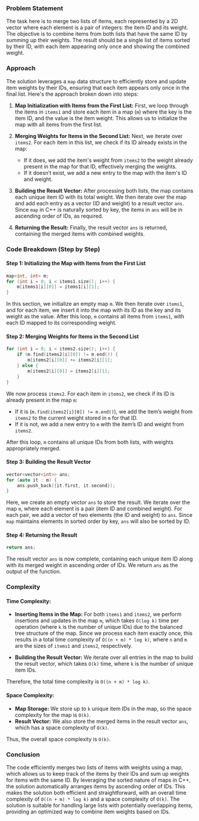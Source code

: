 ### Problem Statement

The task here is to merge two lists of items, each represented by a 2D vector where each element is a pair of integers: the item ID and its weight. The objective is to combine items from both lists that have the same ID by summing up their weights. The result should be a single list of items sorted by their ID, with each item appearing only once and showing the combined weight.

### Approach

The solution leverages a `map` data structure to efficiently store and update item weights by their IDs, ensuring that each item appears only once in the final list. Here's the approach broken down into steps:

1. **Map Initialization with Items from the First List:**
   First, we loop through the items in `items1` and store each item in a map (`m`) where the key is the item ID, and the value is the item weight. This allows us to initialize the map with all items from the first list.

2. **Merging Weights for Items in the Second List:**
   Next, we iterate over `items2`. For each item in this list, we check if its ID already exists in the map:
   - If it does, we add the item's weight from `items2` to the weight already present in the map for that ID, effectively merging the weights.
   - If it doesn’t exist, we add a new entry to the map with the item's ID and weight.

3. **Building the Result Vector:**
   After processing both lists, the map contains each unique item ID with its total weight. We then iterate over the map and add each entry as a vector (ID and weight) to a result vector `ans`. Since `map` in C++ is naturally sorted by key, the items in `ans` will be in ascending order of IDs, as required.

4. **Returning the Result:**
   Finally, the result vector `ans` is returned, containing the merged items with combined weights.

### Code Breakdown (Step by Step)

#### Step 1: Initializing the Map with Items from the First List

```cpp
map<int, int> m;
for (int i = 0; i < items1.size(); i++) {
    m[items1[i][0]] = items1[i][1];
}
```

In this section, we initialize an empty map `m`. We then iterate over `items1`, and for each item, we insert it into the map with its ID as the key and its weight as the value. After this loop, `m` contains all items from `items1`, with each ID mapped to its corresponding weight.

#### Step 2: Merging Weights for Items in the Second List

```cpp
for (int i = 0; i < items2.size(); i++) {
    if (m.find(items2[i][0]) != m.end()) {
        m[items2[i][0]] += items2[i][1];
    } else {
        m[items2[i][0]] = items2[i][1];
    }
}
```

We now process `items2`. For each item in `items2`, we check if its ID is already present in the map `m`:
- If it is (`m.find(items2[i][0]) != m.end()`), we add the item’s weight from `items2` to the current weight stored in `m` for that ID.
- If it is not, we add a new entry to `m` with the item’s ID and weight from `items2`.

After this loop, `m` contains all unique IDs from both lists, with weights appropriately merged.

#### Step 3: Building the Result Vector

```cpp
vector<vector<int>> ans;
for (auto it : m) {
    ans.push_back({it.first, it.second});
}
```

Here, we create an empty vector `ans` to store the result. We iterate over the map `m`, where each element is a pair (item ID and combined weight). For each pair, we add a vector of two elements (the ID and weight) to `ans`. Since `map` maintains elements in sorted order by key, `ans` will also be sorted by ID.

#### Step 4: Returning the Result

```cpp
return ans;
```

The result vector `ans` is now complete, containing each unique item ID along with its merged weight in ascending order of IDs. We return `ans` as the output of the function.

### Complexity

#### Time Complexity:
- **Inserting Items in the Map:** For both `items1` and `items2`, we perform insertions and updates in the map `m`, which takes `O(log k)` time per operation (where `k` is the number of unique IDs) due to the balanced tree structure of the map. Since we process each item exactly once, this results in a total time complexity of `O((n + m) * log k)`, where `n` and `m` are the sizes of `items1` and `items2`, respectively.
  
- **Building the Result Vector:** We iterate over all entries in the map to build the result vector, which takes `O(k)` time, where `k` is the number of unique item IDs.

Therefore, the total time complexity is `O((n + m) * log k)`.

#### Space Complexity:
- **Map Storage:** We store up to `k` unique item IDs in the map, so the space complexity for the map is `O(k)`.
- **Result Vector:** We also store the merged items in the result vector `ans`, which has a space complexity of `O(k)`.

Thus, the overall space complexity is `O(k)`.

### Conclusion

The code efficiently merges two lists of items with weights using a map, which allows us to keep track of the items by their IDs and sum up weights for items with the same ID. By leveraging the sorted nature of maps in C++, the solution automatically arranges items by ascending order of IDs. This makes the solution both efficient and straightforward, with an overall time complexity of `O((n + m) * log k)` and a space complexity of `O(k)`. The solution is suitable for handling large lists with potentially overlapping items, providing an optimized way to combine item weights based on IDs.